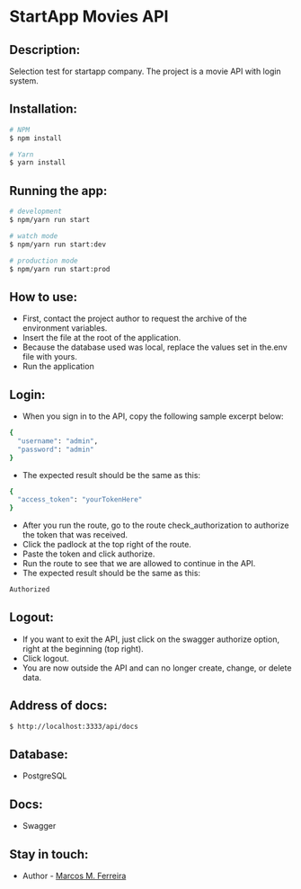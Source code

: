 # StartApp Movies API

## Description:

Selection test for startapp company. The project is a movie API with login system.

## Installation:

```bash
# NPM
$ npm install

# Yarn
$ yarn install
```

## Running the app:

```bash
# development
$ npm/yarn run start

# watch mode
$ npm/yarn run start:dev

# production mode
$ npm/yarn run start:prod
```

## How to use:

- First, contact the project author to request the archive of the environment variables. 
- Insert the file at the root of the application. 
- Because the database used was local, replace the values set in the.env file with yours.
- Run the application

## Login:

- When you sign in to the API, copy the following sample excerpt below:
```bash
{
  "username": "admin",
  "password": "admin"
}
```
- The expected result should be the same as this:
```bash
{
  "access_token": "yourTokenHere"
}
```
- After you run the route, go to the route check_authorization to authorize the token that was received. 
- Click the padlock at the top right of the route. 
- Paste the token and click authorize. 
- Run the route to see that we are allowed to continue in the API.
- The expected result should be the same as this:
```bash
Authorized
```

## Logout:

- If you want to exit the API, just click on the swagger authorize option, right at the beginning (top right).
- Click logout. 
- You are now outside the API and can no longer create, change, or delete data.

## Address of docs:

```bash
$ http://localhost:3333/api/docs
```

## Database:

- PostgreSQL

## Docs:

- Swagger

## Stay in touch:

- Author - [Marcos M. Ferreira](https://www.linkedin.com/in/marcos-melo-ferreira/)
